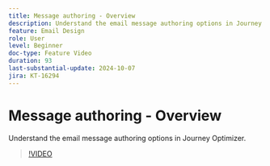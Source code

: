 ```yaml
---
title: Message authoring - Overview
description: Understand the email message authoring options in Journey Optimizer.
feature: Email Design
role: User
level: Beginner
doc-type: Feature Video
duration: 93
last-substantial-update: 2024-10-07
jira: KT-16294
---
```


# Message authoring - Overview

Understand the email message authoring options in Journey Optimizer.

>[!VIDEO](https://video.tv.adobe.com/v/3432685/?learn=on)
